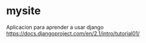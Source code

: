 # mysite
Aplicacion para aprender a usar django
https://docs.djangoproject.com/en/2.1/intro/tutorial01/